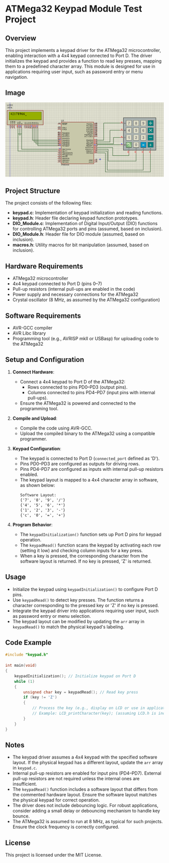 # ATMega32 Keypad Module Test Project

## Overview
This project implements a keypad driver for the ATMega32 microcontroller, enabling interaction with a 4x4 keypad connected to Port D. The driver initializes the keypad and provides a function to read key presses, mapping them to a predefined character array. This module is designed for use in applications requiring user input, such as password entry or menu navigation.

## Image
![ATMega32 Keypad Setup](https://github.com/Ahmed2222002/Embedded-Systems/blob/keypad_Driver/image.png)


## Project Structure
The project consists of the following files:
- **keypad.c**: Implementation of keypad initialization and reading functions.
- **keypad.h**: Header file declaring keypad function prototypes.
- **DIO_Module.c**: Implementation of Digital Input/Output (DIO) functions for controlling ATMega32 ports and pins (assumed, based on inclusion).
- **DIO_Module.h**: Header file for DIO module (assumed, based on inclusion).
- **macros.h**: Utility macros for bit manipulation (assumed, based on inclusion).

## Hardware Requirements
- ATMega32 microcontroller
- 4x4 keypad connected to Port D (pins 0–7)
- Pull-up resistors (internal pull-ups are enabled in the code)
- Power supply and necessary connections for the ATMega32
- Crystal oscillator (8 MHz, as assumed by the ATMega32 configuration)

## Software Requirements
- AVR-GCC compiler
- AVR Libc library
- Programming tool (e.g., AVRISP mkII or USBasp) for uploading code to the ATMega32

## Setup and Configuration
1. **Connect Hardware**:
   - Connect a 4x4 keypad to Port D of the ATMega32:
     - Rows connected to pins PD0–PD3 (output pins).
     - Columns connected to pins PD4–PD7 (input pins with internal pull-ups).
   - Ensure the ATMega32 is powered and connected to the programming tool.

2. **Compile and Upload**:
   - Compile the code using AVR-GCC.
   - Upload the compiled binary to the ATMega32 using a compatible programmer.

3. **Keypad Configuration**:
   - The keypad is connected to Port D (`connected_port` defined as 'D').
   - Pins PD0–PD3 are configured as outputs for driving rows.
   - Pins PD4–PD7 are configured as inputs with internal pull-up resistors enabled.
   - The keypad layout is mapped to a 4x4 character array in software, as shown below:
     ```
     Software Layout:
     {'7', '8', '9', '/'}
     {'4', '5', '6', '*'}
     {'1', '2', '3', '-'}
     {'c', '0', '=', '+'}
     ```

4. **Program Behavior**:
   - The `keypadInitialization()` function sets up Port D pins for keypad operation.
   - The `keypadRead()` function scans the keypad by activating each row (setting it low) and checking column inputs for a key press.
   - When a key is pressed, the corresponding character from the software layout is returned. If no key is pressed, 'Z' is returned.

## Usage
- Initialize the keypad using `keypadInitialization()` to configure Port D pins.
- Use `keypadRead()` to detect key presses. The function returns a character corresponding to the pressed key or 'Z' if no key is pressed.
- Integrate the keypad driver into applications requiring user input, such as password entry or menu selection.
- The keypad layout can be modified by updating the `arr` array in `keypadRead()` to match the physical keypad's labeling.

## Code Example
```c
#include "keypad.h"

int main(void)
{
    keypadInitialization(); // Initialize keypad on Port D
    while (1)
    {
        unsigned char key = keypadRead(); // Read key press
        if (key != 'Z')
        {
            // Process the key (e.g., display on LCD or use in application logic)
            // Example: LCD_printCharacter(key); (assuming LCD.h is included)
        }
    }
}
```

## Notes
- The keypad driver assumes a 4x4 keypad with the specified software layout. If the physical keypad has a different layout, update the `arr` array in `keypad.c`.
- Internal pull-up resistors are enabled for input pins (PD4–PD7). External pull-up resistors are not required unless the internal ones are insufficient.
- The `keypadRead()` function includes a software layout that differs from the commented hardware layout. Ensure the software layout matches the physical keypad for correct operation.
- The driver does not include debouncing logic. For robust applications, consider adding a small delay or debouncing mechanism to handle key bounce.
- The ATMega32 is assumed to run at 8 MHz, as typical for such projects. Ensure the clock frequency is correctly configured.


## License
This project is licensed under the MIT License.
